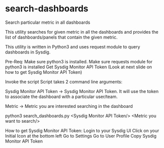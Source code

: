 # search-dashboards
Search particular metric in all dashboards


This utility searches for given metric in all the dashboards and provides the list of dashboards/panels that contain the given metric.

This utility is written in Python3 and uses request module to query dashboards in Sysdig.

Pre-Req:
Make sure python3 is installed.
Make sure requests module for python3 is installed
Get Sysdig Monitor API Token (Look at next slide on how to get Sysdig Monitor API Token)


Invoke the script
Script takes 2 command line arguments:

Sysdig Monitor API Token -> Sysdig Monitor API Token. It will use the token to associate the dashboard with a particular user/team. 

Metric -> Metric you are interested searching in the dashboard

python3 search_dashboards.py \<Sysdig Monitor API Token/> \<Metric you want to search/> 



How to get Sysdig Monitor API Token:
Login to your Sysdig UI
Click on your Initial Icon at the bottom left
Go to Settings
Go to User Profile
Copy Sysdig Monitor API Token
